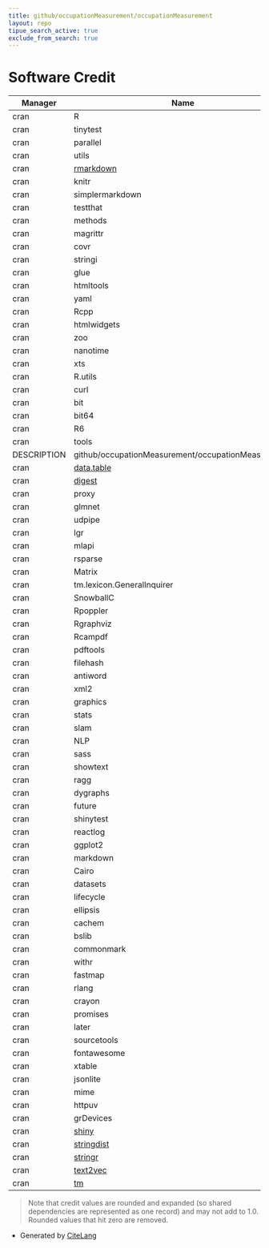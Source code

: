 ```yaml
---
title: github/occupationMeasurement/occupationMeasurement
layout: repo
tipue_search_active: true
exclude_from_search: true
---
```

# Software Credit

|Manager|Name|Credit|
|-------|----|------|
|cran|R|0.125|
|cran|tinytest|0.082|
|cran|parallel|0.054|
|cran|utils|0.045|
|cran|[rmarkdown](https://github.com/rstudio/rmarkdown)|0.036|
|cran|knitr|0.036|
|cran|simplermarkdown|0.035|
|cran|testthat|0.032|
|cran|methods|0.029|
|cran|magrittr|0.025|
|cran|covr|0.021|
|cran|stringi|0.021|
|cran|glue|0.017|
|cran|htmltools|0.017|
|cran|yaml|0.015|
|cran|Rcpp|0.014|
|cran|htmlwidgets|0.014|
|cran|zoo|0.012|
|cran|nanotime|0.012|
|cran|xts|0.012|
|cran|R.utils|0.012|
|cran|curl|0.012|
|cran|bit|0.012|
|cran|bit64|0.012|
|cran|R6|0.011|
|cran|tools|0.01|
|DESCRIPTION|github/occupationMeasurement/occupationMeasurement|0.01|
|cran|[data.table](https://r-datatable.com)|0.009|
|cran|[digest](https://github.com/eddelbuettel/digest)|0.009|
|cran|proxy|0.007|
|cran|glmnet|0.007|
|cran|udpipe|0.007|
|cran|lgr|0.007|
|cran|mlapi|0.007|
|cran|rsparse|0.007|
|cran|Matrix|0.007|
|cran|tm.lexicon.GeneralInquirer|0.007|
|cran|SnowballC|0.007|
|cran|Rpoppler|0.007|
|cran|Rgraphviz|0.007|
|cran|Rcampdf|0.007|
|cran|pdftools|0.007|
|cran|filehash|0.007|
|cran|antiword|0.007|
|cran|xml2|0.007|
|cran|graphics|0.007|
|cran|stats|0.007|
|cran|slam|0.007|
|cran|NLP|0.007|
|cran|sass|0.003|
|cran|showtext|0.003|
|cran|ragg|0.003|
|cran|dygraphs|0.003|
|cran|future|0.003|
|cran|shinytest|0.003|
|cran|reactlog|0.003|
|cran|ggplot2|0.003|
|cran|markdown|0.003|
|cran|Cairo|0.003|
|cran|datasets|0.003|
|cran|lifecycle|0.003|
|cran|ellipsis|0.003|
|cran|cachem|0.003|
|cran|bslib|0.003|
|cran|commonmark|0.003|
|cran|withr|0.003|
|cran|fastmap|0.003|
|cran|rlang|0.003|
|cran|crayon|0.003|
|cran|promises|0.003|
|cran|later|0.003|
|cran|sourcetools|0.003|
|cran|fontawesome|0.003|
|cran|xtable|0.003|
|cran|jsonlite|0.003|
|cran|mime|0.003|
|cran|httpuv|0.003|
|cran|grDevices|0.003|
|cran|[shiny](https://shiny.rstudio.com/)|0.001|
|cran|[stringdist](https://github.com/markvanderloo/stringdist)|0.001|
|cran|[stringr](http://stringr.tidyverse.org)|0.001|
|cran|[text2vec](http://text2vec.org)|0.001|
|cran|[tm](https://tm.r-forge.r-project.org/)|0.001|


> Note that credit values are rounded and expanded (so shared dependencies are represented as one record) and may not add to 1.0. Rounded values that hit zero are removed.


- Generated by [CiteLang](https://github.com/vsoch/citelang)

